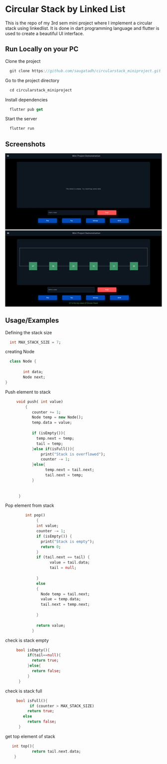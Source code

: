 
# Circular Stack by Linked List

This is the repo of my 3rd sem mini project where I implement a circular stack using linkedlist. It is done in dart programming language and flutter is used to create a beautiful UI interface.


## Run Locally on your PC

Clone the project

```dart
  git clone https://github.com/saugatadh/circularstack_miniproject.git
```

Go to the project directory

```dart
  cd circularstack_miniproject
```

Install dependencies

```dart
  flutter pub get
```

Start the server

```dart
  flutter run
```

  
## Screenshots

![](screenshot/1.JPG)
![](screenshot/3.JPG)


## Usage/Examples

Defining the stack size
```dart
  int MAX_STACK_SIZE = 7;
```
creating Node
```dart
  class Node {
   
	    int data;
	    Node next;
}
```
Push element to stack
```dart
     void push( int value)
         {
            counter += 1;
            Node temp = new Node();
            temp.data = value;
              
            if (isEmpty()){
              temp.next = temp;
              tail = temp;
            }else if(isFull()){
                print("Stack is overflowed");
                counter -= 1;
            }else{
                  temp.next = tail.next;
                  tail.next = temp;
            }

	
      }    
```
Pop element from stack
```dart
         int pop()
              {
              int value; 
              counter -= 1;
              if (isEmpty()) {
                print("Stack is empty");
                return 0;
              }   
              if (tail.next == tail) {
                    value = tail.data;
                    tail = null;
                    
              }
              else 
              {
                Node temp = tail.next;
                value = temp.data;
                tail.next = temp.next;
              
              }

              return value;
            }
```
check is stack empty

```dart
     bool isEmpty(){
          if(tail==null){
            return true;
          }else{
            return false;
          }
      }
```
check is stack full

```dart
     bool isFull(){
           if (counter > MAX_STACK_SIZE)
          return true;
        else
          return false;
      }
```
get top element of stack
```dart
   int top(){
	        return tail.next.data;
    }
```
  
